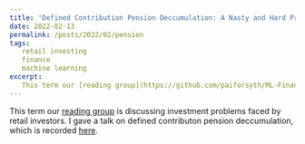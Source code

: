 ```yaml
---
title: 'Defined Contribution Pension Deccumulation: A Nasty and Hard Problem (ML Finance Reading Group)'
date: 2022-02-13
permalink: /posts/2022/02/pension
tags:
   retail investing
   finance
   machine learning
excerpt:
   This term our [reading group](https://github.com/paiforsyth/ML-Finance_Group) is discussing investment problems faced by retail investors.  I spoke about defined contributon pension deccumulation.  The talk is recorded [here](https://www.youtube.com/watch?v=N2RF30W3wVE).
---
```


This term our [reading group](https://github.com/paiforsyth/ML-Finance_Group) is discussing investment problems faced by retail investors.  I gave a talk on defined contributon pension deccumulation, which is recorded [here](https://www.youtube.com/watch?v=N2RF30W3wVE).
